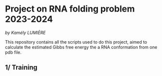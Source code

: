 # Project on RNA folding problem 2023-2024

_by Kamély LUMIÈRE_

This repository contains all the scripts  used to do this project, aimed to calculate the estimated Gibbs free energy the a RNA conformation from one pdb file. 

## 1/ Training


